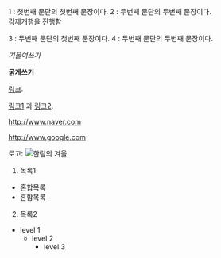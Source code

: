 1 : 첫번째 문단의 첫번째 문장이다.
2 : 두번째 문단의 두번째 문장이다.  
강제개행을 진행함    

3 : 두번째 문단의 첫번째 문장이다.
4 : 두번째 문단의 두번째 문장이다.

*기울여쓰기*

**굵게쓰기**

[링크](http://example.com "링크제목").

[링크1][1] 과 [링크2][2].

[1]: http://www.naver.com "네이버" 
[2]: http://www.google.com "구글" 

<http://www.naver.com>  

<http://www.google.com>

로고: ![](http://image.shutterstock.com/z/stock-photo-chuncheon-south-korea-december-hallym-university-logo-covered-with-snow-776712496.jpg "한림의 겨울")

1. 목록1
 * 혼합목록
 * 혼합목록
2. 목록2


* level 1
  * level 2
    * level 3
